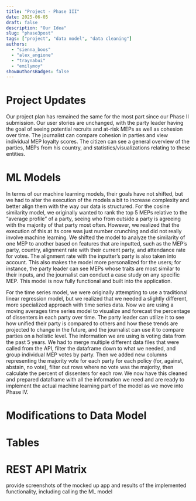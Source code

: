 ```yaml
---
title: "Project - Phase III"
date: 2025-06-05
draft: false
description: "Our Idea"
slug: "phase3post"
tags: ["project", "data model", "data cleaning"]
authors:
  - "sienna_boos"
  - "alex_angione"
  - "traynabui"
  - "emilymoy"
showAuthorsBadges: false
---
```


# Project Updates

Our project plan has remained the same for the most part since our Phase II submission. Our user stories are unchanged, with the party leader having the goal of seeing potential recruits and at-risk MEPs as well as cohesion over time. The journalist can compare cohesion in parties and view individual MEP loyalty scores. The citizen can see a general overview of the parties, MEPs from his country, and statistics/visualizations relating to these entities.

# ML Models

In terms of our machine learning models, their goals have not shifted, but we had to alter the execution of the models a bit to increase complexity and better align them with the way our data is structured. For the cosine similarity model, we originally wanted to rank the top 5 MEPs relative to the “average profile” of a party, seeing who from outside a party is agreeing with the majority of that party most often. However, we realized that the execution of this at its core was just number crunching and did not really involve machine learning. We shifted the model to analyze the similarity of one MEP to another based on features that are inputted, such as the MEP’s party, country, alignment rate with their current party, and attendance rate for votes. The alignment rate with the inputter’s party is also taken into account. This also makes the model more personalized for the users; for instance, the party leader can see MEPs whose traits are most similar to their inputs, and the journalist can conduct a case study on any specific MEP. This model is now fully functional and built into the application.

For the time series model, we were originally attempting to use a traditional linear regression model, but we realized that we needed a slightly different, more specialized approach with time series data. Now we are using a moving averages time series model to visualize and forecast the percentage of dissenters in each party over time. The party leader can utilize it to see how unified their party is compared to others and how these trends are projected to change in the future, and the journalist can use it to compare parties on a holistic level. The information we are using is voting data from the past 5 years. We had to merge multiple different data files that were called from the API, filter the dataframe down to what we needed, and group individual MEP votes by party. Then we added new columns representing the majority vote for each party for each policy (for, against, abstain, no vote), filter out rows where no vote was the majority, then calculate the percent of dissenters for each row. We now have this cleaned and prepared dataframe with all the information we need and are ready to implement the actual machine learning part of the model as we move into Phase IV.

# Modifications to Data Model

# Tables

# REST API Matrix

provide screenshots of the mocked up app and results of the implemented functionality, including calling the ML model
